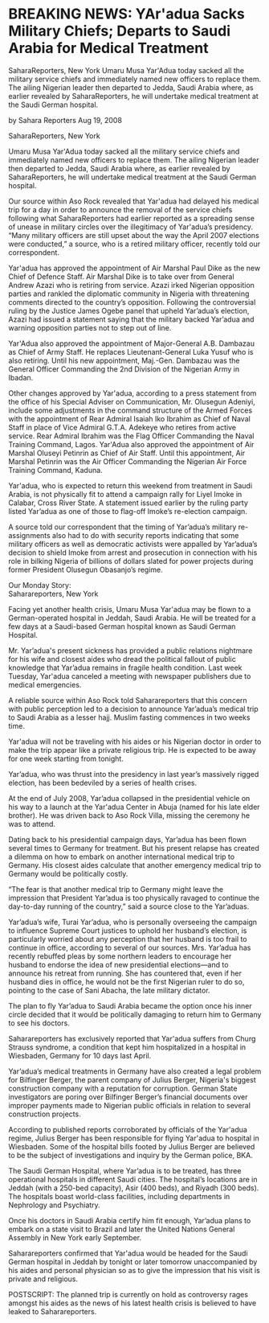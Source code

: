 #  BREAKING NEWS: YAr'adua Sacks Military Chiefs; Departs to Saudi Arabia for Medical Treatment 

SaharaReporters, New York Umaru Musa Yar'Adua today sacked all the military service chiefs and immediately named new officers to replace them. The ailing Nigerian leader then departed to Jedda, Saudi Arabia where, as earlier revealed by SaharaReporters, he will undertake medical treatment at the Saudi German hospital. 

by Sahara Reporters Aug 19, 2008

SaharaReporters, New York

Umaru Musa Yar'Adua today sacked all the military service chiefs and immediately named new officers to replace them. The ailing Nigerian leader then departed to Jedda, Saudi Arabia where, as earlier revealed by SaharaReporters, he will undertake medical treatment at the Saudi German hospital.

Our source within Aso Rock revealed that Yar'adua had delayed his medical trip for a day in order to announce the removal of the service chiefs following what SaharaReporters had earlier reported as a spreading sense of unease in military circles over the illegitimacy of Yar'adua’s presidency. “Many military officers are still upset about the way the April 2007 elections were conducted,” a source, who is a retired military officer, recently told our correspondent.

Yar'adua has approved the appointment of Air Marshal Paul Dike as the new Chief of Defence Staff. Air Marshal Dike is to take over from General Andrew Azazi who is retiring from service. Azazi irked Nigerian opposition parties and rankled the diplomatic community in Nigeria with threatening comments directed to the country’s opposition. Following the controversial ruling by the Justice James Ogebe panel that upheld Yar’adua’s election, Azazi had issued a statement saying that the military backed Yar’adua and warning opposition parties not to step out of line.

Yar'Adua also approved the appointment of Major-General A.B. Dambazau as Chief of Army Staff. He replaces Lieutenant-General Luka Yusuf who is also retiring. Until his new appointment, Maj.-Gen. Dambazau was the General Officer Commanding the 2nd Division of the Nigerian Army in Ibadan.

Other changes approved by Yar'adua, according to a press statement from the office of his Special Adviser on Communication, Mr. Olusegun Adeniyi, include some adjustments in the command structure of the Armed Forces with the appointment of Rear Admiral Isaiah Iko Ibrahim as Chief of Naval Staff in place of Vice Admiral G.T.A. Adekeye who retires from active service. Rear Admiral Ibrahim was the Flag Officer Commanding the Naval Training Command, Lagos. Yar'Adua also approved the appointment of Air Marshal Oluseyi Petinrin as Chief of Air Staff. Until this appointment, Air Marshal Petinrin was the Air Officer Commanding the Nigerian Air Force Training Command, Kaduna.

Yar'adua, who is expected to return this weekend from treatment in Saudi Arabia, is not physically fit to attend a campaign rally for Liyel Imoke in Calabar, Cross River State. A statement issued earlier by the ruling party listed Yar’adua as one of those to flag-off Imoke’s re-election campaign.

A source told our correspondent that the timing of Yar’adua’s military re-assignments also had to do with security reports indicating that some military officers as well as democratic activists were appalled by Yar’adua’s decision to shield Imoke from arrest and prosecution in connection with his role in bilking Nigeria of billions of dollars slated for power projects during former President Olusegun Obasanjo’s regime.

Our Monday Story:  
Saharareporters, New York

Facing yet another health crisis, Umaru Musa Yar'adua may be flown to a German-operated hospital in Jeddah, Saudi Arabia. He will be treated for a few days at a Saudi-based German hospital known as Saudi German Hospital.

Mr. Yar’adua's present sickness has provided a public relations nightmare for his wife and closest aides who dread the political fallout of public knowledge that Yar’adua remains in fragile health condition. Last week Tuesday, Yar'adua canceled a meeting with newspaper publishers due to medical emergencies.

A reliable source within Aso Rock told Saharareporters that this concern with public perception led to a decision to announce Yar’adua’s medical trip to Saudi Arabia as a lesser hajj. Muslim fasting commences in two weeks time.

Yar'adua will not be traveling with his aides or his Nigerian doctor in order to make the trip appear like a private religious trip. He is expected to be away for one week starting from tonight.

Yar’adua, who was thrust into the presidency in last year’s massively rigged election, has been bedeviled by a series of health crises. 

At the end of July 2008, Yar’adua collapsed in the presidential vehicle on his way to a launch at the Yar'adua Center in Abuja \(named for his late elder brother\). He was driven back to Aso Rock Villa, missing the ceremony he was to attend. 

Dating back to his presidential campaign days, Yar’adua has been flown several times to Germany for treatment. But his present relapse has created a dilemma on how to embark on another international medical trip to Germany. His closest aides calculate that another emergency medical trip to Germany would be politically costly.

“The fear is that another medical trip to Germany might leave the impression that President Yar’adua is too physically ravaged to continue the day-to-day running of the country,” said a source close to the Yar’aduas. 

Yar’adua’s wife, Turai Yar’adua, who is personally overseeing the campaign to influence Supreme Court justices to uphold her husband’s election, is particularly worried about any perception that her husband is too frail to continue in office, according to several of our sources. Mrs. Yar’adua has recently rebuffed pleas by some northern leaders to encourage her husband to endorse the idea of new presidential elections—and to announce his retreat from running. She has countered that, even if her husband dies in office, he would not be the first Nigerian ruler to do so, pointing to the case of Sani Abacha, the late military dictator.

The plan to fly Yar’adua to Saudi Arabia became the option once his inner circle decided that it would be politically damaging to return him to Germany to see his doctors.

Saharareporters has exclusively reported that Yar'adua suffers from Churg Strauss syndrome, a condition that kept him hospitalized in a hospital in Wiesbaden, Germany for 10 days last April. 

Yar’adua’s medical treatments in Germany have also created a legal problem for Bilfinger Berger, the parent company of Julius Berger, Nigeria's biggest construction company with a reputation for corruption. German State investigators are poring over Bilfinger Berger’s financial documents over improper payments made to Nigerian public officials in relation to several construction projects. 

According to published reports corroborated by officials of the Yar'adua regime, Julius Berger has been responsible for flying Yar'adua to hospital in Wiesbaden. Some of the hospital bills footed by Julius Berger are believed to be the subject of investigations and inquiry by the German police, BKA.

The Saudi German Hospital, where Yar’adua is to be treated, has three operational hospitals in different Saudi cities. The hospital’s locations are in Jeddah \(with a 250-bed capacity\), Asir \(400 beds\), and Riyadh \(300 beds\). The hospitals boast world-class facilities, including departments in Nephrology and Psychiatry.

Once his doctors in Saudi Arabia certify him fit enough, Yar’adua plans to embark on a state visit to Brazil and later the United Nations General Assembly in New York early September.

Saharareporters confirmed that Yar'adua would be headed for the Saudi German hospital in Jeddah by tonight or later tomorrow unaccompanied by his aides and personal physician so as to give the impression that his visit is private and religious. 

POSTSCRIPT: The planned trip is currently on hold as controversy rages amongst his aides as the news of his latest health crisis is believed to have leaked to Saharareporters. 

